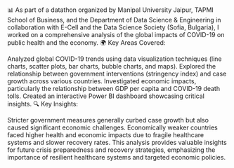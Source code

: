 📊 As part of a datathon organized by Manipal University Jaipur, TAPMI School of Business, and the Department of Data Science & Engineering in collaboration with E-Cell and the Data Science Society (Sofia, Bulgaria), I worked on a comprehensive analysis of the global impacts of COVID-19 on public health and the economy.
🌍 Key Areas Covered:

Analyzed global COVID-19 trends using data visualization techniques (line charts, scatter plots, bar charts, bubble charts, and maps).
Explored the relationship between government interventions (stringency index) and case growth across various countries.
Investigated economic impacts, particularly the relationship between GDP per capita and COVID-19 death tolls.
Created an interactive Power BI dashboard showcasing critical insights.
🔍 Key Insights:

Stricter government measures generally curbed case growth but also caused significant economic challenges.
Economically weaker countries faced higher health and economic impacts due to fragile healthcare systems and slower recovery rates.
This analysis provides valuable insights for future crisis preparedness and recovery strategies, emphasizing the importance of resilient healthcare systems and targeted economic policies.

